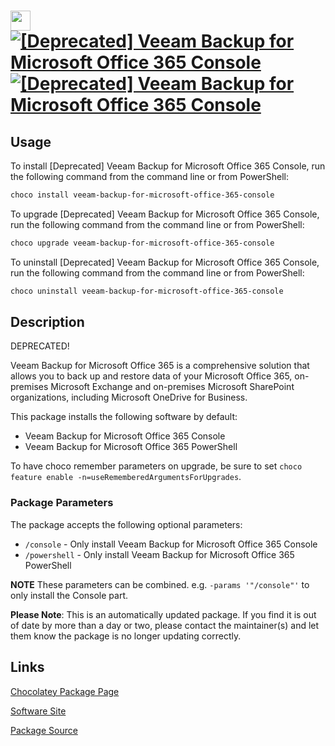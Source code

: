 ﻿# <img src="https://cdn.jsdelivr.net/gh/mkevenaar/chocolatey-packages@ec5c8311275798f228e45671f705c3f693edc8bc/icons/veeam-backup-for-microsoft-office-365-console.png" width="32" height="32"/> [![[Deprecated] Veeam Backup for Microsoft Office 365 Console](https://img.shields.io/chocolatey/v/veeam-backup-for-microsoft-office-365-console.svg?label=%5BDeprecated%5D+Veeam+Backup+for+Microsoft+Office+365+Console)](https://community.chocolatey.org/packages/veeam-backup-for-microsoft-office-365-console) [![[Deprecated] Veeam Backup for Microsoft Office 365 Console](https://img.shields.io/chocolatey/dt/veeam-backup-for-microsoft-office-365-console.svg)](https://community.chocolatey.org/packages/veeam-backup-for-microsoft-office-365-console)

## Usage

To install [Deprecated] Veeam Backup for Microsoft Office 365 Console, run the following command from the command line or from PowerShell:

```powershell
choco install veeam-backup-for-microsoft-office-365-console
```

To upgrade [Deprecated] Veeam Backup for Microsoft Office 365 Console, run the following command from the command line or from PowerShell:

```powershell
choco upgrade veeam-backup-for-microsoft-office-365-console
```

To uninstall [Deprecated] Veeam Backup for Microsoft Office 365 Console, run the following command from the command line or from PowerShell:

```powershell
choco uninstall veeam-backup-for-microsoft-office-365-console
```

## Description

DEPRECATED!

Veeam Backup for Microsoft Office 365 is a comprehensive solution that allows you to back up and restore data of your Microsoft Office 365, on-premises Microsoft Exchange and on-premises Microsoft SharePoint organizations, including Microsoft OneDrive for Business.

This package installs the following software by default:

* Veeam Backup for Microsoft Office 365 Console
* Veeam Backup for Microsoft Office 365 PowerShell

To have choco remember parameters on upgrade, be sure to set `choco feature enable -n=useRememberedArgumentsForUpgrades`.

### Package Parameters

The package accepts the following optional parameters:

* `/console` - Only install Veeam Backup for Microsoft Office 365 Console
* `/powershell` - Only install Veeam Backup for Microsoft Office 365 PowerShell

**NOTE** These parameters can be combined. e.g. `-params '"/console"'` to only install the Console part.

**Please Note**: This is an automatically updated package. If you find it is
out of date by more than a day or two, please contact the maintainer(s) and
let them know the package is no longer updating correctly.


## Links

[Chocolatey Package Page](https://community.chocolatey.org/packages/veeam-backup-for-microsoft-office-365-console)

[Software Site](http://www.veeam.com/)

[Package Source](https://github.com/mkevenaar/chocolatey-packages/tree/master/deprecated/veeam-backup-for-microsoft-office-365-console)

